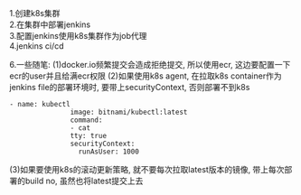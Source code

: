 1.创建k8s集群 <br>
2.在集群中部署jenkins<br>
3.配置jenkins使用k8s集群作为job代理<br>
4.jenkins ci/cd

6.一些随笔:
(1)docker.io频繁提交会造成拒绝提交, 所以使用ecr, 这边要配置一下ecr的user并且给满ecr权限
(2)如果使用k8s agent, 在拉取k8s container作为jenkins file的部署环境时, 要带上securityContext, 否则部署不到k8s
 ```
 - name: kubectl
                image: bitnami/kubectl:latest
                command:
                - cat
                tty: true
                securityContext:
                  runAsUser: 1000
 ```
(3)如果要使用k8s的滚动更新策略, 就不要每次拉取latest版本的镜像, 带上每次部署的build no, 虽然也将latest提交上去
